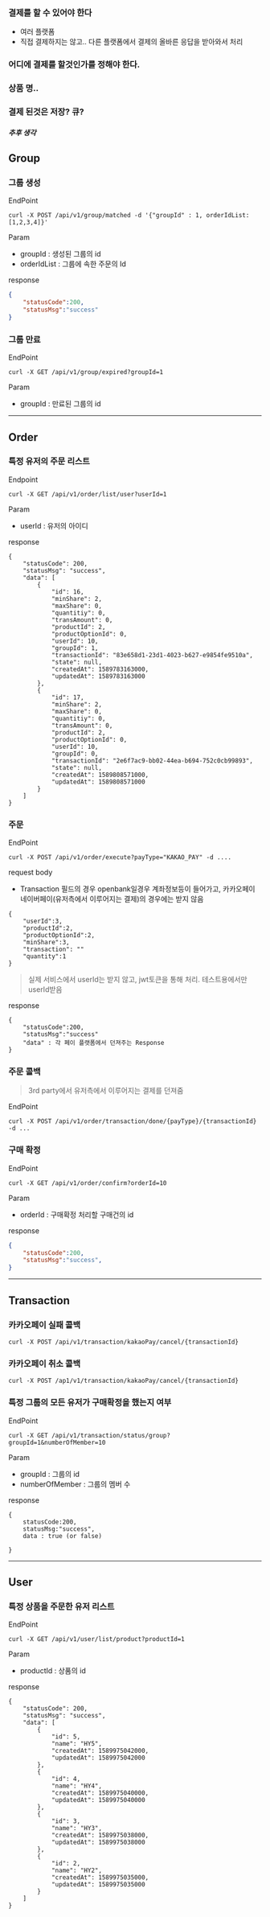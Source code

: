 ### 결제를 할 수 있어야 한다
* 여러 플랫폼
* 직접 결제하지는 않고.. 다른 플랫폼에서 결제의 올바른 응답을 받아와서 처리

### 어디에 결제를 할것인가를 정해야 한다.
### 상품 명..
### 결제 된것은 저장? 큐?
##### 추후 생각

## Group

### 그룹 생성
EndPoint 
```
curl -X POST /api/v1/group/matched -d '{"groupId" : 1, orderIdList:[1,2,3,4]}'
```
Param

* groupId : 생성된 그룹의 id 
* orderIdList : 그룹에 속한 주문의 Id

response
```json
{
    "statusCode":200,
    "statusMsg":"success"
}
```

### 그룹 만료
EndPoint
```
curl -X GET /api/v1/group/expired?groupId=1
```
Param

* groupId : 만료된 그룹의 id

* * *

## Order
### 특정 유저의 주문 리스트
Endpoint
```
curl -X GET /api/v1/order/list/user?userId=1
```
Param
* userId : 유저의 아이디

response
```
{
    "statusCode": 200,
    "statusMsg": "success",
    "data": [
        {
            "id": 16,
            "minShare": 2,
            "maxShare": 0,
            "quantitiy": 0,
            "transAmount": 0,
            "productId": 2,
            "productOptionId": 0,
            "userId": 10,
            "groupId": 1,
            "transactionId": "83e658d1-23d1-4023-b627-e9854fe9510a",
            "state": null,
            "createdAt": 1589783163000,
            "updatedAt": 1589783163000
        },
        {
            "id": 17,
            "minShare": 2,
            "maxShare": 0,
            "quantitiy": 0,
            "transAmount": 0,
            "productId": 2,
            "productOptionId": 0,
            "userId": 10,
            "groupId": 0,
            "transactionId": "2e6f7ac9-bb02-44ea-b694-752c0cb99893",
            "state": null,
            "createdAt": 1589808571000,
            "updatedAt": 1589808571000
        }
    ]
}
```

### 주문
EndPoint 
```
curl -X POST /api/v1/order/execute?payType="KAKAO_PAY" -d ....
```
request body

* Transaction 필드의 경우 openbank일경우 계좌정보등이 들어가고, 카카오페이 네이버페이(유저측에서 이루어지는 결제)의 경우에는 받지 않음
```
{
	"userId":3,
	"productId":2,
	"productOptionId":2,
	"minShare":3,
	"transaction": ""
	"quantity":1
}
```
> 실제 서비스에서 userId는 받지 않고, jwt토큰을 통해 처리. 테스트용에서만 userId받음

response
```
{
    "statusCode":200,
    "statusMsg":"success"
    "data" : 각 페이 플랫폼에서 던져주는 Response
}
```

### 주문 콜백
> 3rd party에서 유저측에서 이루어지는 결제를 던져줌

EndPoint
```
curl -X POST /api/v1/order/transaction/done/{payType}/{transactionId} -d ...
```


### 구매 확정
EndPoint
```
curl -X GET /api/v1/order/confirm?orderId=10
```

Param

* orderId : 구매확정 처리할 구매건의 id

response
```json
{
    "statusCode":200,
    "statusMsg":"success",
}
```

* * *

## Transaction

### 카카오페이 실패 콜백
```
curl -X POST /api/v1/transaction/kakaoPay/cancel/{transactionId}
```
### 카카오페이 취소 콜백
```
curl -X POST /ap1/v1/transaction/kakaoPay/cancel/{transactionId}
```

### 특정 그룹의 모든 유저가 구매확정을 했는지 여부
EndPoint
```
curl -X GET /api/v1/transaction/status/group?groupId=1&numberOfMember=10
```
Param

* groupId : 그룹의 id
* numberOfMember : 그룹의 멤버 수

response
```
{
    statusCode:200,
    statusMsg:"success",
    data : true (or false)
  
}
```
* * *

## User

### 특정 상품을 주문한 유저 리스트
EndPoint
```
curl -X GET /api/v1/user/list/product?productId=1
```
Param

* productId : 상품의 id

response
```
{
    "statusCode": 200,
    "statusMsg": "success",
    "data": [
        {
            "id": 5,
            "name": "HY5",
            "createdAt": 1589975042000,
            "updatedAt": 1589975042000
        },
        {
            "id": 4,
            "name": "HY4",
            "createdAt": 1589975040000,
            "updatedAt": 1589975040000
        },
        {
            "id": 3,
            "name": "HY3",
            "createdAt": 1589975038000,
            "updatedAt": 1589975038000
        },
        {
            "id": 2,
            "name": "HY2",
            "createdAt": 1589975035000,
            "updatedAt": 1589975035000
        }
    ]
}
```

